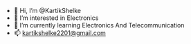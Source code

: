 - 👋 Hi, I’m @KartikShelke
- 👀 I’m interested in Electronics
- 🌱 I’m currently learning Electronics And Telecommunication
- 📫 kartikshelke2201@gmail.com


<!---
KartikShelke/KartikShelke is a ✨ special ✨ repository because its `README.md` (this file) appears on your GitHub profile.
You can click the Preview link to take a look at your changes.
--->
